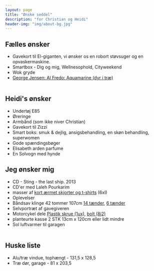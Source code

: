 ```yaml
---
layout: page
title: "Ønske seddel"
description: "for Christian og Heidi"
header-img: "img/about-bg.jpg"
---
```

<h2>F&aelig;lles &oslash;nsker</h2>
<ul>
<li>Gavekort til El-giganten, vi &oslash;nsker os en robort st&oslash;vsuger og en opvaskermaskine.</li>
<li>Smartbox - Dig og mig, Wellnesophold, Cityweekend</li>
<li>Wok gryde</li>
<li><a href="http://www.bahne.dk/georg-jensen-alfredo-aquamarine-saet-6-dele.html">George Jensen: Al Fredo: Aquamarine (dyr i tr&aelig;)</a></li><br />
</ul>

<h2>Heidi's &oslash;nsker</h2>

<ul>
	<li>Undertøj E85</li>
	<li>Øreringe</li>
	<li>Armb&aring;nd (som ikke niver Christian)</li>
	<li>Gavekort til Zizzi</li>
	<li>Smart boks: smuk &amp; dejlig, ansigsbehandling, en sk&oslash;n behandling, superwomen</li>
	<li>Gode spændingsbøger</li>
	<li>Elisabeth arden parfume</li>
	<li>En Solvogn med hynde</li>
</ul>

<h2>Jeg &oslash;nsker mig</h2>

<ul>
	<li>CD - Sting - the last ship. 2013</li>
	<li>CD'er med Laleh Pourkarim</li> 
	<li>masser af&nbsp;<a href="http://www.venusogmarsxl.dk/catalog?section=herrer&amp;search=6xl">kort &aelig;rmet skjorter og t-shirts</a>&nbsp;(6xl)</li>
	<li>Oplevelser</li>
	<li>Båndsav klinge  42 tommer 107cm <a href="http://toolworld.dk/Rawlink-Bandsavsklinge-14-taender-1085-mm-p25924">14 tænder</a>, <a href="http://toolworld.dk/Rawlink-Bandsavsklinge-6-taender-1085-mm-p25923">6 tænder</a></li>
	<li>Selvportr&aelig;t af gavegiveren</li>
	<li>Motorcykel dele <a href="https://www.yamahamotorcyclespares.co.uk/product/YAMAHA/901500502400/SCREW,%20ROUND%20HEAD(1UX)&uid=0">Plastik skrue (1ux)</a>, <a href="https://www.yamahamotorcyclespares.co.uk/product/YAMAHA/901790527100/NUT%20(8J2)&uid=0">bolt (8j2)</a></li>
	<li>planteurte kasse 2 STK 13cm x 120cm eller lidt mindre</li>
	<li>Sol luftvarmer til garagen</li><br />
</ul>



<h2>Huske liste</h2>
<ul>
<li>Alu/tr&aelig; vindue, toph&aelig;ngt - 131,5 x 128,5</li>
<li>Tr&aelig; d&oslash;r, garage - 81 x 203,5</li>
</ul>
